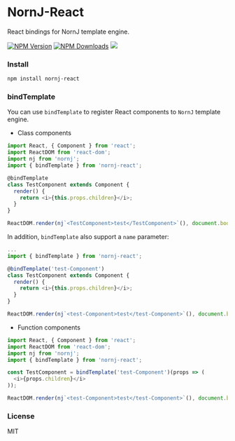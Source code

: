 # NornJ-React

React bindings for NornJ template engine.

[![NPM Version][npm-image]][npm-url]
[![NPM Downloads][downloads-image]][npm-url]
[![](https://img.shields.io/bundlephobia/minzip/nornj-react@next.svg?style=flat)](https://bundlephobia.com/result?p=nornj-react@next)

### Install

```sh
npm install nornj-react
```

### bindTemplate

You can use `bindTemplate` to register React components to `NornJ` template engine.

* Class components

```js
import React, { Component } from 'react';
import ReactDOM from 'react-dom';
import nj from 'nornj';
import { bindTemplate } from 'nornj-react';

@bindTemplate
class TestComponent extends Component {
  render() {
    return <i>{this.props.children}</i>;
  }
}

ReactDOM.render(nj`<TestComponent>test</TestComponent>`(), document.body);
```

In addition, `bindTemplate` also support a `name` parameter:

```js
...
import { bindTemplate } from 'nornj-react';

@bindTemplate('test-Component')
class TestComponent extends Component {
  render() {
    return <i>{this.props.children}</i>;
  }
}

ReactDOM.render(nj`<test-Component>test</test-Component>`(), document.body);
```

* Function components

```js
import React, { Component } from 'react';
import ReactDOM from 'react-dom';
import nj from 'nornj';
import { bindTemplate } from 'nornj-react';

const TestComponent = bindTemplate('test-Component')(props => (
  <i>{props.children}</i>
));

ReactDOM.render(nj`<test-Component>test</test-Component>`(), document.body);
```

### License

MIT

[npm-image]: http://img.shields.io/npm/v/nornj-react.svg
[downloads-image]: http://img.shields.io/npm/dm/nornj-react.svg
[npm-url]: https://www.npmjs.org/package/nornj-react